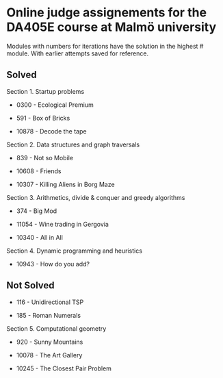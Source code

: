 # Online judge assignements for the DA405E course at Malmö university

Modules with numbers for iterations have the solution in the highest # module. With earlier attempts saved for reference.

## Solved 
Section 1. Startup problems

- 0300 - Ecological Premium

- 591 - Box of Bricks

- 10878 - Decode the tape

Section 2. Data structures and graph traversals

- 839 - Not so Mobile

- 10608 - Friends

- 10307 - Killing Aliens in Borg Maze

Section 3. Arithmetics, divide & conquer and greedy algorithms

- 374 - Big Mod

- 11054 - Wine trading in Gergovia

- 10340 - All in All

Section 4. Dynamic programming and heuristics

- 10943 - How do you add?
## Not Solved 

- 116 - Unidirectional TSP

- 185 - Roman Numerals

Section 5. Computational geometry

- 920 - Sunny Mountains

- 10078 - The Art Gallery

- 10245 - The Closest Pair Problem
